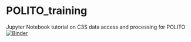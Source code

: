 # POLITO_training
Jupyter Notebook tutorial on C3S data access and processing for POLITO
[![Binder](https://mybinder.org/badge_logo.svg)](https://hub.gke2.mybinder.org/user/stewartchrisecm-polito_training-8j0rle5c/tree/)
